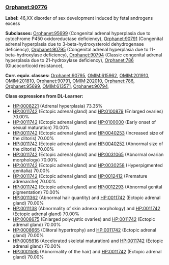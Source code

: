 
### [Orphanet:90776](http://www.orpha.net/ORDO/Orphanet_90776)
**Label:** 46,XX disorder of sex development induced by fetal androgens excess

**Subclasses:** [Orphanet:95699](http://www.orpha.net/ORDO/Orphanet_95699) (Congenital adrenal hyperplasia due to cytochrome P450 oxidoreductase deficiency), [Orphanet:90791](http://www.orpha.net/ORDO/Orphanet_90791) (Congenital adrenal hyperplasia due to 3-beta-hydroxysteroid dehydrogenase deficiency), [Orphanet:90795](http://www.orpha.net/ORDO/Orphanet_90795) (Congenital adrenal hyperplasia due to 11-beta-hydroxylase deficiency), [Orphanet:90794](http://www.orpha.net/ORDO/Orphanet_90794) (Classic congenital adrenal hyperplasia due to 21-hydroxylase deficiency), [Orphanet:786](http://www.orpha.net/ORDO/Orphanet_786) (Glucocorticoid resistance), 

**Corr. equiv. classes:** [Orphanet:90795](http://www.orpha.net/ORDO/Orphanet_90795), [OMIM:615962](http://purl.obolibrary.org/obo/OMIM_615962), [OMIM:201910](http://purl.obolibrary.org/obo/OMIM_201910), [OMIM:201810](http://purl.obolibrary.org/obo/OMIM_201810), [Orphanet:90791](http://www.orpha.net/ORDO/Orphanet_90791), [OMIM:202010](http://purl.obolibrary.org/obo/OMIM_202010), [Orphanet:786](http://www.orpha.net/ORDO/Orphanet_786), [Orphanet:95699](http://www.orpha.net/ORDO/Orphanet_95699), [OMIM:613571](http://purl.obolibrary.org/obo/OMIM_613571), [Orphanet:90794](http://www.orpha.net/ORDO/Orphanet_90794), 

**Class expressions from DL-Learner:**

- [HP:0008221](http://purl.obolibrary.org/obo/HP_0008221) (Adrenal hyperplasia) 73.35%
- [HP:0011742](http://purl.obolibrary.org/obo/HP_0011742) (Ectopic adrenal gland) and [HP:0100879](http://purl.obolibrary.org/obo/HP_0100879) (Enlarged ovaries) 70.00%
- [HP:0011742](http://purl.obolibrary.org/obo/HP_0011742) (Ectopic adrenal gland) and [HP:0100000](http://purl.obolibrary.org/obo/HP_0100000) (Early onset of sexual maturation) 70.00%
- [HP:0011742](http://purl.obolibrary.org/obo/HP_0011742) (Ectopic adrenal gland) and [HP:0040253](http://purl.obolibrary.org/obo/HP_0040253) (Increased size of the clitoris) 70.00%
- [HP:0011742](http://purl.obolibrary.org/obo/HP_0011742) (Ectopic adrenal gland) and [HP:0040252](http://purl.obolibrary.org/obo/HP_0040252) (Abnormal size of the clitoris) 70.00%
- [HP:0011742](http://purl.obolibrary.org/obo/HP_0011742) (Ectopic adrenal gland) and [HP:0031065](http://purl.obolibrary.org/obo/HP_0031065) (Abnormal ovarian morphology) 70.00%
- [HP:0011742](http://purl.obolibrary.org/obo/HP_0011742) (Ectopic adrenal gland) and [HP:0030258](http://purl.obolibrary.org/obo/HP_0030258) (Hyperpigmented genitalia) 70.00%
- [HP:0011742](http://purl.obolibrary.org/obo/HP_0011742) (Ectopic adrenal gland) and [HP:0012412](http://purl.obolibrary.org/obo/HP_0012412) (Premature adrenarche) 70.00%
- [HP:0011742](http://purl.obolibrary.org/obo/HP_0011742) (Ectopic adrenal gland) and [HP:0012293](http://purl.obolibrary.org/obo/HP_0012293) (Abnormal genital pigmentation) 70.00%
- [HP:0011362](http://purl.obolibrary.org/obo/HP_0011362) (Abnormal hair quantity) and [HP:0011742](http://purl.obolibrary.org/obo/HP_0011742) (Ectopic adrenal gland) 70.00%
- [HP:0011138](http://purl.obolibrary.org/obo/HP_0011138) (Abnormality of skin adnexa morphology) and [HP:0011742](http://purl.obolibrary.org/obo/HP_0011742) (Ectopic adrenal gland) 70.00%
- [HP:0008675](http://purl.obolibrary.org/obo/HP_0008675) (Enlarged polycystic ovaries) and [HP:0011742](http://purl.obolibrary.org/obo/HP_0011742) (Ectopic adrenal gland) 70.00%
- [HP:0008665](http://purl.obolibrary.org/obo/HP_0008665) (Clitoral hypertrophy) and [HP:0011742](http://purl.obolibrary.org/obo/HP_0011742) (Ectopic adrenal gland) 70.00%
- [HP:0005616](http://purl.obolibrary.org/obo/HP_0005616) (Accelerated skeletal maturation) and [HP:0011742](http://purl.obolibrary.org/obo/HP_0011742) (Ectopic adrenal gland) 70.00%
- [HP:0001595](http://purl.obolibrary.org/obo/HP_0001595) (Abnormality of the hair) and [HP:0011742](http://purl.obolibrary.org/obo/HP_0011742) (Ectopic adrenal gland) 70.00%


